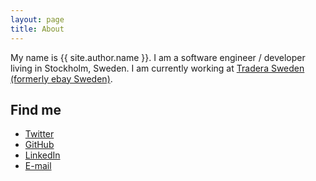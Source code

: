 ```yaml
---
layout: page
title: About
---
```


My name is {{ site.author.name }}. I am a software engineer / developer living in Stockholm, Sweden. I am currently working at <a href="http://www.tradera.com">Tradera Sweden (formerly ebay Sweden)</a>.</p>

## Find me
<ul class="fa-ul">
  <li>
    <i class="fa-li fa fa-twitter"></i>
  	<a href="{{ site.author.twitter }}">Twitter</a>
  </li>
  <li>
  	<i class="fa-li fa fa-github"></i>
  	<a href="{{ site.author.github }}">GitHub</a>
  </li>
  <li>
  	<i class="fa-li fa fa-linkedin"></i>
  	<a href="{{ site.author.linkedin }}">LinkedIn</a>
  </li>
  <li>
  	<i class="fa-li fa fa-envelope"></i>
  	<a href="mailto:{{ site.author.email }}">E-mail</a>
  </li>
</ul>